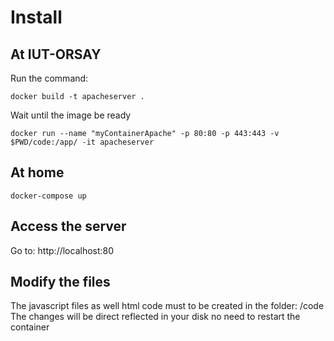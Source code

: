 # Install

## At IUT-ORSAY

Run the command:

```docker
docker build -t apacheserver .
```
Wait until the image be ready

```docker
docker run --name "myContainerApache" -p 80:80 -p 443:443 -v $PWD/code:/app/ -it apacheserver
```

## At home

```docker
docker-compose up
```

## Access the server

Go to: http://localhost:80

## Modify the files

The javascript files as well html code must to be created in the folder: /code
The changes will be direct reflected in your disk no need to restart the container
